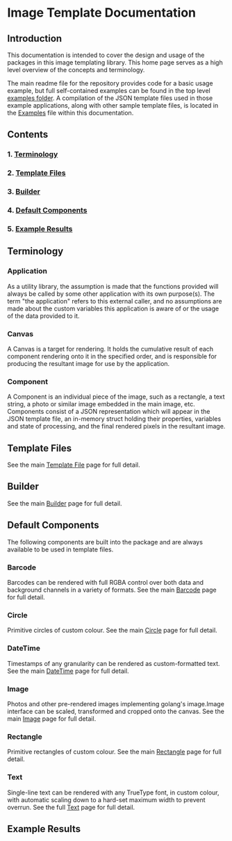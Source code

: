 # Image Template Documentation

## Introduction
This documentation is intended to cover the design and usage of the packages in this image templating library. This home page serves as a high level overview of the concepts and terminology.

The main readme file for the repository provides code for a basic usage example, but full self-contained examples can be found in the top level [examples folder](../examples). A compilation of the JSON template files used in those example applications, along with other sample template files, is located in the [Examples](Examples.md) file within this documentation.

## Contents

### 1. [Terminology](#Terminology)
### 2. [Template Files](#Template-Files)
### 3. [Builder](#Builder)
### 4. [Default Components](#Default-Components)
### 5. [Example Results](#Example-Results)

## Terminology

### Application
As a utility library, the assumption is made that the functions provided will always be called by some other application with its own purpose(s). The term "the application" refers to this external caller, and no assumptions are made about the custom variables this application is aware of or the usage of the data provided to it.

### Canvas
A Canvas is a target for rendering. It holds the cumulative result of each component rendering onto it in the specified order, and is responsible for producing the resultant image for use by the application.

### Component
A Component is an individual piece of the image, such as a rectangle, a text string, a photo or similar image embedded in the main image, etc. Components consist of a JSON representation which will appear in the JSON template file, an in-memory struct holding their properties, variables and state of processing, and the final rendered pixels in the resultant image.

## Template Files
See the main [Template File](TemplateFile.md) page for full detail.

## Builder
See the main [Builder](Builder.md) page for full detail.

## Default Components
The following components are built into the package and are always available to be used in template files.

### Barcode
Barcodes can be rendered with full RGBA control over both data and background channels in a variety of formats. See the main [Barcode](Barcode.md) page for full detail.

### Circle
Primitive circles of custom colour. See the main [Circle](Circle.md) page for full detail.

### DateTime
Timestamps of any granularity can be rendered as custom-formatted text. See the main [DateTime](DateTime.md) page for full detail.

### Image
Photos and other pre-rendered images implementing golang's image.Image interface can be scaled, transformed and cropped onto the canvas. See the main [Image](Image.md) page for full detail.

### Rectangle
Primitive rectangles of custom colour. See the main [Rectangle](Rectangle.md) page for full detail.

### Text
Single-line text can be rendered with any TrueType font, in custom colour, with automatic scaling down to a hard-set maximum width to prevent overrun. See the full [Text](Text.md) page for full detail.


## Example Results
